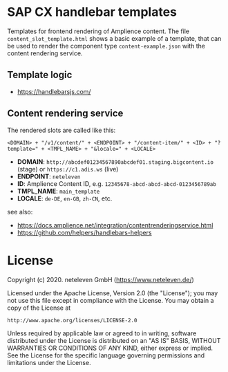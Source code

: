 # SAP CX handlebar templates

Templates for frontend rendering of Amplience content.
The file `content_slot_template.html` shows a basic example of a template, that can be used to render the component type `content-example.json` with the content rendering service.

## Template logic

* https://handlebarsjs.com/

## Content rendering service

The rendered slots are called like this:

`<DOMAIN> + "/v1/content/" + <ENDPOINT> + "/content-item/" + <ID> + "?template=" + <TMPL_NAME> + "&locale=" + <LOCALE>`

* __DOMAIN__: `http://abcdef01234567890abcdef01.staging.bigcontent.io` (stage) or `https://c1.adis.ws` (live)
* __ENDPOINT__: `neteleven`
* __ID__: Amplience Content ID, e.g. `12345678-abcd-abcd-abcd-0123456789ab`
* __TMPL_NAME__: `main_template`
* __LOCALE__: `de-DE`, `en-GB`, `zh-CN`, etc.

see also:
* https://docs.amplience.net/integration/contentrenderingservice.html
* https://github.com/helpers/handlebars-helpers

# License
Copyright (c) 2020. neteleven GmbH (https://www.neteleven.de/)

Licensed under the Apache License, Version 2.0 (the "License");
you may not use this file except in compliance with the License.
You may obtain a copy of the License at

    http://www.apache.org/licenses/LICENSE-2.0

Unless required by applicable law or agreed to in writing, software
distributed under the License is distributed on an "AS IS" BASIS,
WITHOUT WARRANTIES OR CONDITIONS OF ANY KIND, either express or implied.
See the License for the specific language governing permissions and
limitations under the License.
